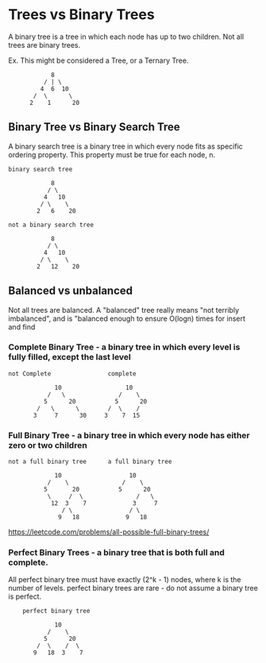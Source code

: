 # Trees vs Binary Trees

A binary tree is a tree in which each node has up to two children.
Not all trees are binary trees.

Ex. This might be considered a Tree, or a Ternary Tree. 

```
            8
          / | \
         4  6  10
       /  \      \
      2    1      20
```

## Binary Tree vs Binary Search Tree

A binary search tree is a binary tree in which every node fits
as specific ordering property. This property must be true for each node, n.

```
binary search tree

            8
           / \
          4   10
         / \    \
        2   6    20

not a binary search tree

            8
           / \
          4   10
         / \    \
        2   12    20
```

## Balanced vs unbalanced

Not all trees are balanced. A "balanced" tree really means 
"not terribly imbalanced", and is "balanced enough to ensure
O(logn) times for insert and find

### Complete Binary Tree - a binary tree in which every level is fully filled, except the last level

```
not Complete                complete

             10                  10
           /   \               /    \            
          5      20           5      20   
        /   \      \        /  \    /  
       3     7      30     3    7  15
```

### Full Binary Tree - a binary tree in which every node has either zero or two children

```
not a full binary tree      a full binary tree

             10                   10
           /    \               /    \            
          5       20           5      20   
           \     /  \               /   \  
            12  3    7             3     7
               / \                / \ 
              9   18             9   18
```

https://leetcode.com/problems/all-possible-full-binary-trees/

### Perfect Binary Trees - a binary tree that is both full and complete. 

All perfect binary tree must have exactly (2^k - 1) nodes, where k is the number of levels. 
perfect binary trees are rare - do not assume a binary tree is perfect. 

```
    perfect binary tree
    
             10
           /    \
          5      20
        /  \    /  \
       9   18  3    7
```
